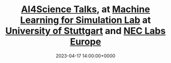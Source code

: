 ---
layout: page
title: <a href="https://ai4sciencetalks.github.io">AI4Science Talks</a>, at <a href="https://www.simtech.uni-stuttgart.de/exc/research/pn/pn6/">Machine Learning for Simulation Lab</a> at <a href="https://www.uni-stuttgart.de/en/">University of Stuttgart</a> and <a href="https://www.neclab.eu">NEC Labs Europe</a>
date: 2023-04-17 14:00:00+0000
description: "Continuous PDE Dynamics Forecasting with Implicit Neural Representations"
site: https://ai4sciencetalks.github.io/projects/dino_pde_yin_kirchmeyer/
---